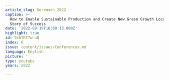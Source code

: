 ```yaml
---
article_slug: Sorensen_2022
caption: >-
  How to Enable Sustainable Production and Create New Green Growth Locally: a
  Story of Success
date: '2022-09-19T16:00:13.000Z'
highlight: true
id: 9shTRT7wnuQ
index: 0
issue: content/issues/Conferences.md
language: English
picture: ''
type: youtube
years: 2022

---
```

